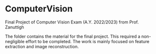 # ComputerVision
Final Project of Computer Vision Exam (A.Y. 2022/2023) from Prof. Zanuttigh

The folder contains the material for the final project. This required a non-negligible effort to be completed. The work is mainly focused on feature extraction and image reconstruction.
